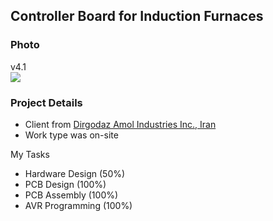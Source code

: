 ## Controller Board for Induction Furnaces

### Photo
v4.1  
![](https://s32.picofile.com/file/8478124050/v4_1.jpg)

### Project Details
- Client from [Dirgodaz Amol Industries Inc., Iran](https://dirgodazamol.com/en/)  
- Work type was on-site  

My Tasks  
- Hardware Design (50%)
- PCB Design (100%)
- PCB Assembly (100%)
- AVR Programming (100%)
